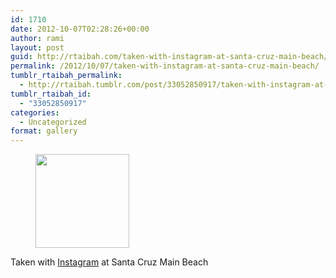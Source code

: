```yaml
---
id: 1710
date: 2012-10-07T02:28:26+00:00
author: rami
layout: post
guid: http://rtaibah.com/taken-with-instagram-at-santa-cruz-main-beach/
permalink: /2012/10/07/taken-with-instagram-at-santa-cruz-main-beach/
tumblr_rtaibah_permalink:
  - http://rtaibah.tumblr.com/post/33052850917/taken-with-instagram-at-santa-cruz-main-beach
tumblr_rtaibah_id:
  - "33052850917"
categories:
  - Uncategorized
format: gallery
---
```

<div id='gallery-108' class='gallery galleryid-1710 gallery-columns-3 gallery-size-thumbnail'>
  <figure class='gallery-item'> 
  
  <div class='gallery-icon landscape'>
    <a href='http://139.59.20.41/2012/10/07/taken-with-instagram-at-santa-cruz-main-beach/attachment/1711/'><img width="150" height="150" src="http://139.59.20.41/wp-content/uploads/2012/10/tumblr_mbi47eonLB1qb4qlko1_1280-150x150.jpg" class="attachment-thumbnail size-thumbnail" alt="" srcset="http://139.59.20.41/wp-content/uploads/2012/10/tumblr_mbi47eonLB1qb4qlko1_1280-150x150.jpg 150w, http://139.59.20.41/wp-content/uploads/2012/10/tumblr_mbi47eonLB1qb4qlko1_1280-300x300.jpg 300w, http://139.59.20.41/wp-content/uploads/2012/10/tumblr_mbi47eonLB1qb4qlko1_1280-100x100.jpg 100w, http://139.59.20.41/wp-content/uploads/2012/10/tumblr_mbi47eonLB1qb4qlko1_1280.jpg 612w" sizes="100vw" /></a>
  </div></figure>
</div>

Taken with [Instagram](http://instagram.com) at Santa Cruz Main Beach